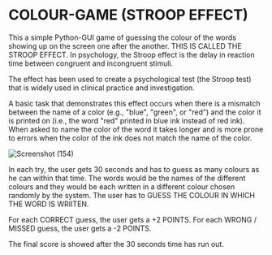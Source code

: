# COLOUR-GAME (STROOP EFFECT)
This a simple Python-GUI game of guessing the colour of the words showing up on the screen one after the another. THIS IS CALLED THE STROOP EFFECT.
In psychology, the Stroop effect is the delay in reaction time between congruent and incongruent stimuli.

The effect has been used to create a psychological test (the Stroop test) that is widely used in clinical practice and investigation.

A basic task that demonstrates this effect occurs when there is a mismatch between the name of a color (e.g., "blue", "green", or "red") and the color it is printed on (i.e., the word "red" printed in blue ink instead of red ink). When asked to name the color of the word it takes longer and is more prone to errors when the color of the ink does not match the name of the color.

![Screenshot (154)](https://user-images.githubusercontent.com/77446629/132457175-20395ee5-df6c-4d40-81da-260f77e3bfd3.png)

In each try, the user gets 30 seconds and has to guess as many colours as he can within that time. The words would be the names of the different colours and they would be each written in a different colour chosen randomly by the system. The user has to GUESS THE COLOUR IN WHICH THE WORD IS WRIITEN.

For each CORRECT guess, the user gets a +2 POINTS. For each WRONG / MISSED guess, the user gets a -2 POINTS.


The final score is showed after the 30 seconds time has run out.
